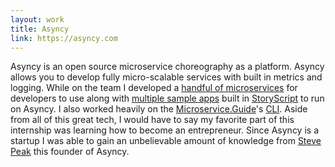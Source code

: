 ```yaml
---
layout: work
title: Asyncy
link: https://asyncy.com
---
```


Asyncy is an open source microservice choreography as a platform. Asyncy allows you to develop fully micro-scalable services with built in metrics and logging.
While on the team I developed a [handful of microservices](https://github.com/search?q=topic%3Aasyncy+org%3Aasyncy+fork%3Atrue) for developers to use along with
[multiple sample apps](https://github.com/search?q=topic%3Aasyncy-example+org%3Aasyncy+fork%3Atrue) built in [StoryScript](https://docs.asyncy.com/storyscript/) to run on Asyncy.
I also worked heavily on the [Microservice.Guide](https://microservice.guide)'s [CLI](https://github.com/microservice-guide/cli).
Aside from all of this great tech, I would have to say my favorite part of this internship was learning how to become an entrepreneur.
Since Asyncy is a startup I was able to gain an unbelievable amount of knowledge from [Steve Peak](https://stevepeak.net) this founder of Asyncy.

